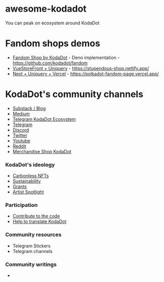 # awesome-kodadot
You can peak on ecosystem around KodaDot

# Fandom shops demos
- [Fandom Shop by KodaDot](https://fandom.kodadot.art) - Deno implementation - https://github.com/kodadot/fandom
- [VueStoreFront + Uniquery](https://github.com/roiLeo/bsx-shop) - https://stupendous-shop.netlify.app/
- [Next + Uniquery + Vercel](https://polkadot-fandom-page.vercel.app/) - https://polkadot-fandom-page.vercel.app/


# KodaDot's community channels

- [Substack / Blog](https://kodadot.substack.com/)
- [Medium](https://blog.kodadot.xyz)
- [Telegram KodaDot Ecosystem](https://t.me/kodadot_eco)
- [Telegram](https://t.me/kodadot)
- [Discord](https://discord.gg/u6ymnbz4PR)
- [Twitter](https://twitter.com/KodaDot)
- [Youtube](https://www.youtube.com/channel/UCEULduld5NrqOL49k1KVjoA/)
- [Reddit](https://www.reddit.com/r/KodaDot/)
- [Merchandise Shop KodaDot](https://shop.kodadot.xyz)

### KodaDot's ideology
- [Carbonless NFTs](https://kodadot.xyz/carbonless)
- [Sustainability](https://kodadot.xyz/sustainability)
- [Grants](https://kodadot.xyz/grants)
- [Artist Spotlight](https://kodadot.xyz/spotlight)

### Participation

- [Contribute to the code](https://github.com/kodadot/nft-gallery/blob/main/CONTRIBUTING.md)
- [Help to translate KodaDot](https://github.com/kodadot/nft-gallery/tree/main/src/locales)

### Community resources

- Telegram Stickers
- Telegram channels 

### Community writings

- 
